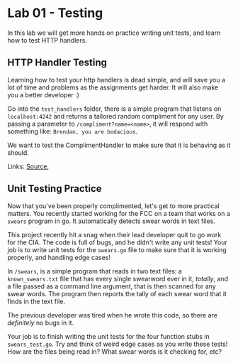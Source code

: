 # Lab 01 - Testing

In this lab we will get more hands on practice writing unit tests, and learn how to test HTTP handlers.

## HTTP Handler Testing
Learning how to test your http handlers is dead simple, and will save you a lot of time and problems as the assignments get harder. It will also make you a better developer :)

Go into the `test_handlers` folder, there is a simple program that listens on `localhost:4242` and returns a tailored random compliment for any user. By passing a parameter to `/compliment?name=<name>`, it will respond with something like: `Brendan, you are bodacious`.

We want to test the ComplimentHandler to make sure that it is behaving as it should. 


Links: [Source](https://elithrar.github.io/article/testing-http-handlers-go/ "Testing Your (HTTP) Handlers in Go "), 

## Unit Testing Practice
Now that you've been properly complimented, let's get to more practical matters. You recently started working for the FCC on a team that works on a `swears` program in go. It automatically detects swear words in text files.

This project recently hit a snag when their lead developer quit to go work for the CIA. The code is full of bugs, and he didn't write any unit tests! Your job is to write unit tests for the `swears.go` file to make sure that it is working properly, and handling edge cases!

In `/swears`, is a simple program that reads in two text files: a `known_swears.txt` file that has every single swearword ever in it, _totally_, and a file passed as a command line argument, that is then scanned for any swear words. The program then reports the tally of each swear word that it finds in the text file.

The previous developer was tired when he wrote this code, so there are _definitely_ no bugs in it.

Your job is to finish writing the unit tests for the four function stubs in `swears_test.go`.
Try and think of weird edge cases as you write these tests! How are the files being read in? What swear words is it checking for, etc?